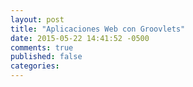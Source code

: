 ```yaml
---
layout: post
title: "Aplicaciones Web con Groovlets"
date: 2015-05-22 14:41:52 -0500
comments: true
published: false
categories: 
---
```

